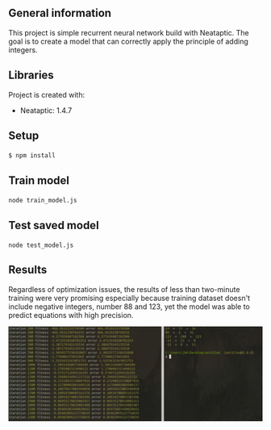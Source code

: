 ## General information
This project is simple recurrent neural network build with Neataptic. The goal is to create a model that can correctly apply the principle of adding integers.

## Libraries
Project is created with:
* Neataptic: 1.4.7

## Setup
`$ npm install`

## Train model
`node train_model.js`

## Test saved model
`node test_model.js`


## Results

Regardless of optimization issues, the results of less than two-minute training
were very promising especially because training dataset doesn't include
negative integers, number 88 and 123, yet the model was able to predict equations with high precision.

![Results](screenshot.png "screenshot")
